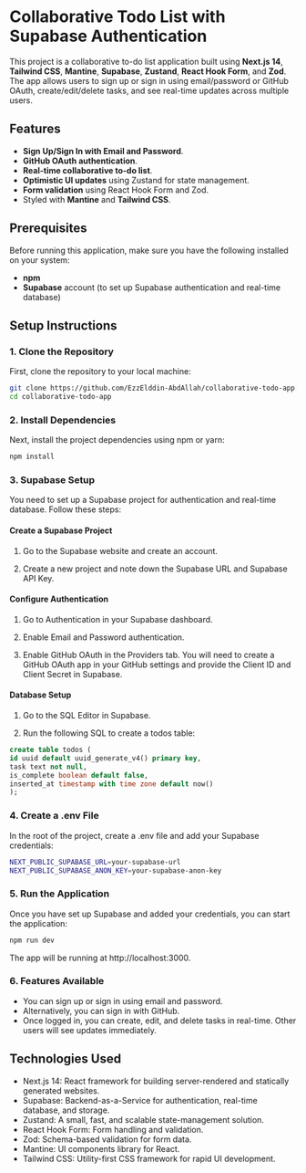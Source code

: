# Collaborative Todo List with Supabase Authentication

This project is a collaborative to-do list application built using **Next.js 14**, **Tailwind CSS**, **Mantine**, **Supabase**, **Zustand**, **React Hook Form**, and **Zod**. The app allows users to sign up or sign in using email/password or GitHub OAuth, create/edit/delete tasks, and see real-time updates across multiple users.

## Features

- **Sign Up/Sign In with Email and Password**.
- **GitHub OAuth authentication**.
- **Real-time collaborative to-do list**.
- **Optimistic UI updates** using Zustand for state management.
- **Form validation** using React Hook Form and Zod.
- Styled with **Mantine** and **Tailwind CSS**.

## Prerequisites

Before running this application, make sure you have the following installed on your system:

- **npm**
- **Supabase** account (to set up Supabase authentication and real-time database)

## Setup Instructions

### 1. Clone the Repository

First, clone the repository to your local machine:

```bash
git clone https://github.com/EzzElddin-AbdAllah/collaborative-todo-app.git
cd collaborative-todo-app
```

### 2. Install Dependencies

Next, install the project dependencies using npm or yarn:

```bash
npm install
```

### 3. Supabase Setup

You need to set up a Supabase project for authentication and real-time database. Follow these steps:

#### Create a Supabase Project

1. Go to the Supabase website and create an account.

2. Create a new project and note down the Supabase URL and Supabase API Key.

#### Configure Authentication

1. Go to Authentication in your Supabase dashboard.

2. Enable Email and Password authentication.

3. Enable GitHub OAuth in the Providers tab. You will need to create a GitHub OAuth app in your GitHub settings and provide the Client ID and Client Secret in Supabase.

#### Database Setup

1. Go to the SQL Editor in Supabase.

2. Run the following SQL to create a todos table:

```sql
create table todos (
id uuid default uuid_generate_v4() primary key,
task text not null,
is_complete boolean default false,
inserted_at timestamp with time zone default now()
);
```

### 4. Create a .env File

In the root of the project, create a .env file and add your Supabase credentials:

```bash
NEXT_PUBLIC_SUPABASE_URL=your-supabase-url
NEXT_PUBLIC_SUPABASE_ANON_KEY=your-supabase-anon-key
```

### 5. Run the Application

Once you have set up Supabase and added your credentials, you can start the application:

```bash
npm run dev
```

The app will be running at http://localhost:3000.

### 6. Features Available

- You can sign up or sign in using email and password.
- Alternatively, you can sign in with GitHub.
- Once logged in, you can create, edit, and delete tasks in real-time. Other users will see updates immediately.

## Technologies Used

- Next.js 14: React framework for building server-rendered and statically generated websites.
- Supabase: Backend-as-a-Service for authentication, real-time database, and storage.
- Zustand: A small, fast, and scalable state-management solution.
- React Hook Form: Form handling and validation.
- Zod: Schema-based validation for form data.
- Mantine: UI components library for React.
- Tailwind CSS: Utility-first CSS framework for rapid UI development.
